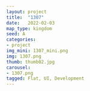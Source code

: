 ```yaml
---
layout: project
title:  "1307"
date:   2022-02-03
map_type: kingdom
seed: A
categories:
- project
img_mini: 1307_mini.png
img: 1307.png
thumb: thumb02.jpg
carousel:
- 1307.png
tagged: Flat, UI, Development
---
```

